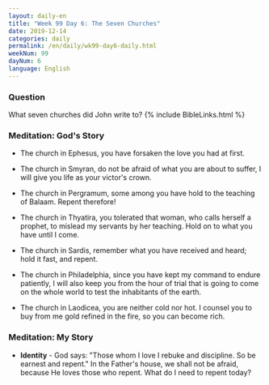 ```yaml
---
layout: daily-en
title: "Week 99 Day 6: The Seven Churches"
date: 2019-12-14 
categories: daily
permalink: /en/daily/wk99-day6-daily.html
weekNum: 99
dayNum: 6
language: English
---
```


### Question     
What seven churches did John write to?
{% include BibleLinks.html %} 

### Meditation: God's Story   
+ The church in Ephesus, you have forsaken the love you had at first. 

+ The church in Smyran, do not be afraid of what you are about to suffer, I will give you life as your victor's crown. 

+ The church in Pergramum, some among you have hold to the teaching of Balaam. Repent therefore! 

+ The church in Thyatira, you tolerated that woman, who calls herself a prophet, to mislead my servants by her teaching. Hold on to what you have until I come. 

+ The church in Sardis, remember what you have received and heard; hold it fast, and repent. 

+ The church in Philadelphia, since you have kept my command to endure patiently, I will also keep you from the hour of trial that is going to come on the whole world to test the inhabitants of the earth. 

+ The church in Laodicea, you are neither cold nor hot. I counsel you to buy from me gold refined in the fire, so you can become rich. 

### Meditation: My Story   
+ **Identity** - God says: "Those whom I love I rebuke and discipline. So be earnest and repent." In the Father's house, we shall not be afraid, because He loves those who repent. What do I need to repent today? 
